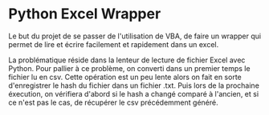 # Python Excel Wrapper


Le but du projet de se passer de l'utilisation de VBA, de faire un wrapper qui permet de lire et
écrire facilement et rapidement dans un excel. 

La problématique réside dans la lenteur de lecture de fichier Excel avec Python. Pour pallier à ce problème,
on converti dans un premier temps le fichier lu en csv. Cette opération est un peu lente alors on fait en sorte
d'enregistrer le hash du fichier dans un fichier .txt. Puis lors de la prochaine éxecution, on vérifiera d'abord
si le hash a changé comparé à l'ancien, et si ce n'est pas le cas, de récupérer le csv précédemment généré.
 